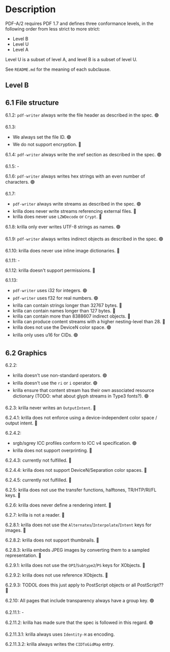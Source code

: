 # Description
PDF-A/2 requires PDF 1.7 and defines three conformance levels, 
in the following order from less strict to more strict:
- Level B
- Level U
- Level A

Level U is a subset of level A, and level B is a subset of level U.

See `README.md` for the meaning of each subclause.

## Level B

## 6.1 File structure

6.1.2: `pdf-writer` always write the file header as described in the spec. 🟢

6.1.3: 
- We always set the file ID. 🟢
- We do not support encryption. 🔵

6.1.4: `pdf-writer` always write the xref section as described in the spec. 🟢

6.1.5: -

6.1.6: `pdf-writer` always writes hex strings with an even number of characters. 🟢

6.1.7: 
- `pdf-writer` always write streams as described in the spec. 🟢
- krilla does never write streams referencing external files. 🔵
- krilla does never use `LZWDecode` or `Crypt`. 🔵

6.1.8: krilla only ever writes UTF-8 strings as names. 🟢

6.1.9: `pdf-writer` always writes indirect objects as described in the spec. 🟢

6.1.10: krilla does never use inline image dictionaries. 🔵

6.1.11: -

6.1.12: krilla doesn't support permissions. 🔵

6.1.13:
- `pdf-writer` uses i32 for integers. 🟢
- `pdf-writer` uses f32 for real numbers. 🟢
- krilla can contain strings longer than 32767 bytes. 🔴
- krilla can contain names longer than 127 bytes. 🔴
- krilla can contain more than 8388607 indirect objects. 🔴
- krilla can produce content streams with a higher nesting-level than 28. 🔴
- krilla does not use the DeviceN color space. 🟢
- krilla only uses u16 for CIDs. 🟢

## 6.2 Graphics

6.2.2:
- krilla doesn't use non-standard operators. 🟢
- krilla doesn't use the `ri` or `i` operator. 🟢
- krilla ensure that content stream has their own associated resource dictionary
(TODO: what about glyph streams in Type3 fonts?). 🟢

6.2.3: krilla never writes an `OutputIntent`. 🔴

6.2.4.1: krilla does not enforce using a device-independent color space / output intent. 🔴

6.2.4.2: 
- srgb/sgrey ICC profiles conform to ICC v4 specification. 🟢
- krilla does not support overprinting. 🔵

6.2.4.3: currently not fulfilled. 🔴

6.2.4.4: krilla does not support DeviceN/Separation color spaces. 🔵

6.2.4.5: currently not fulfilled. 🔴

6.2.5: krilla does not use the transfer functions, halftones, TR/HTP/RI/FL keys. 🔵

6.2.6: krilla does never define a rendering intent. 🔵

6.2.7: krilla is not a reader. 🔵

6.2.8.1: krilla does not use the `Alternates`/`Interpolate`/`Intent` keys for images. 🔵

6.2.8.2: krilla does not support thumbnails. 🔵

6.2.8.3: krilla embeds JPEG images by converting them to a sampled representation. 🔵

6.2.9.1: krilla does not use the `OPI`/`Subtype2`/`PS` keys for XObjects. 🔵

6.2.9.2: krilla does not use reference XObjects. 🔵

6.2.9.3: TODOL does this just apply to PostScript objects or all PostScript?? 🔴

6.2.10: All pages that include transparency always have a group key. 🟢

6.2.11.1: -

6.2.11.2: krilla has made sure that the spec is followed in this regard. 🟢

6.2.11.3.1: krilla always uses `Identity-H` as encoding.

6.2.11.3.2: krilla always writes the `CIDToGidMap` entry.









